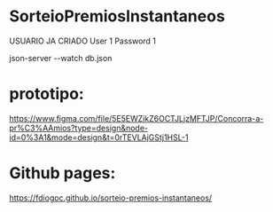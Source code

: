 # SorteioPremiosInstantaneos

USUARIO JA CRIADO 
User 1
Password 1

json-server --watch db.json


# prototipo:
https://www.figma.com/file/5E5EWZikZ6OCTJLjzMFTJP/Concorra-a-pr%C3%AAmios?type=design&node-id=0%3A1&mode=design&t=0rTEVLAjGStj1HSL-1
# Github pages:
https://fdiogoc.github.io/sorteio-premios-instantaneos/

